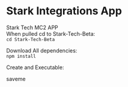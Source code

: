 # Stark Integrations App

Stark Tech MC2 APP  
When pulled cd to Stark-Tech-Beta:  
`cd Stark-Tech-Beta`  

Download All dependencies:  
`npm install`  

Create and Executable:  

saveme